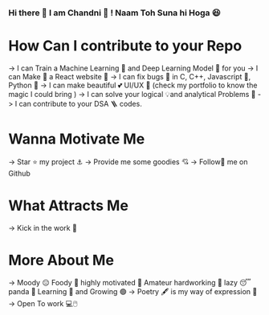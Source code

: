 ### Hi there 👋 I am Chandni 🌙 ! Naam Toh Suna hi Hoga 😆

# How Can I contribute to your Repo 

-> I can Train a Machine Learning 🤖 and Deep Learning Model 🎰 for you
-> I can Make 🍵 a React website 💌
-> I can fix bugs 🐛 in C, C++, Javascript 🍵, Python 🐍
-> I can make beautiful 💕 UI/UX 💙 (check my portfolio to know the magic I could bring )
-> I can solve your logical 💡and analytical Problems 🧠
-> I can contribute to your DSA 🪜 codes. 

# Wanna Motivate Me 

-> Star ⭐ my project ⚓
-> Provide me some goodies 💘
-> Follow🚶 me on Github 

# What Attracts Me 

-> Kick in the work 👊

# More About Me

-> Moody 😑 Foody 🥘 highly motivated 🤠 Amateur hardworking 🔨 lazy  😴 panda 🐼 Learning 🏹 and Growing 🟢
-> Poetry 🖋️ is my way of expression 🦊
-> Open To work 💻🖱️




<!--
**ChandniJha630/ChandniJha630** is a ✨ _special_ ✨ repository because its `README.md` (this file) appears on your GitHub profile.

Here are some ideas to get you started:

- 🔭 I’m currently working on ...
- 🌱 I’m currently learning ...
- 👯 I’m looking to collaborate on ...
- 🤔 I’m looking for help with ...
- 💬 Ask me about ...
- 📫 How to reach me: ...
- 😄 Pronouns: ...
- ⚡ Fun fact: ...
-->
